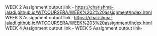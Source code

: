 WEEK 2 Assignment output link - https://charishma-jaladi.github.io/WTCOURSERA/WEEK%202%20assignment/Index.html
WEEK 3 Assignment output link -https://charishma-jaladi.github.io/WTCOURSERA/WEEK%203%20assignment/Index.html
WEEK 4 Assignment output link -
WEEK 5 Assignment output link-
